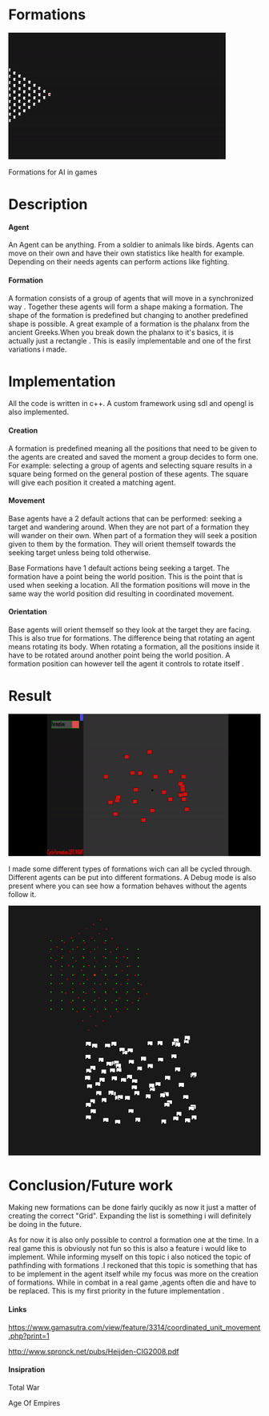 # Formations
![](Formation.gif)

Formations for AI in games
# Description
#### Agent 
An Agent can be anything. From a soldier to animals like birds.
Agents can move on their own and have their own statistics like health for example. Depending on their needs agents can perform actions like fighting. 
#### Formation
A formation consists of a group of agents that will move in a synchronized way . Together these agents will form a shape making a formation. The shape of the formation is predefined but changing to another predefined shape is possible. A great example of a formation is the phalanx from the ancient Greeks.When you break down the phalanx to it's basics, it is actually just a rectangle . This is easily implementable and one of the first variations i made. 
# Implementation
All the code is written in c++. A custom framework using sdl and opengl is also implemented. 

#### Creation 
A formation is predefined meaning all the positions that need to be given to the agents are created and saved the moment a group decides to form one. For example: selecting a group of agents and selecting square results in a square being formed on the general postion of these agents. The square will give each position it created a matching agent. 

#### Movement
Base agents have a 2 default actions that can be performed: seeking a target and wandering around. When they are not part of a formation they will wander on their own. When part of a formation they will seek a position given to them by the formation. They will orient themself towards the seeking target unless being told otherwise. 

Base Formations have 1 default actions being seeking a target. The formation have a point being the world position. This is the point that is used when seeking a location. All the formation positions will move in the same way the world position did resulting in coordinated movement.

#### Orientation 
Base agents will orient themself so they look at the target they are facing. This is also true for formations. The difference being that rotating an agent means rotating its body. When rotating a formation, all the positions inside it have to be rotated around another point being the world position. A formation position can however tell the agent it controls to rotate itself .  
# Result
![](Formations.gif)

I made some different types of formations wich can all be cycled through. Different agents can be put into different formations. A Debug mode is also present where you can see how a formation behaves without the agents follow it. 

![](Debug.png)

# Conclusion/Future work
Making new formations can be done fairly qucikly as now it just a matter of creating the correct "Grid". Expanding the list is something i will definitely be doing in the future. 

As for now it is also only possible to control a formation one at the time. In a real game this is obviously not fun so this is also a feature i would like to implement. 
While informing myself on this topic i also noticed the topic of pathfinding with formations .I reckoned that this topic is something that has to be implement in the agent itself while my focus was more on the creation of formations. 
While in combat in a real game ,agents often die and have to be replaced. This is my first priority in the future implementation . 
#### Links
https://www.gamasutra.com/view/feature/3314/coordinated_unit_movement.php?print=1

http://www.spronck.net/pubs/Heijden-CIG2008.pdf

#### Insipration

Total War

Age Of Empires
